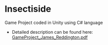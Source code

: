 # Insectiside
Game Project coded in Unity using C# language
- Detailed description can be found here: [GameProject_James_Reddington.pdf](https://github.com/Reddington35/Insectiside/files/8158556/GameProject_James_Reddington.pdf)
